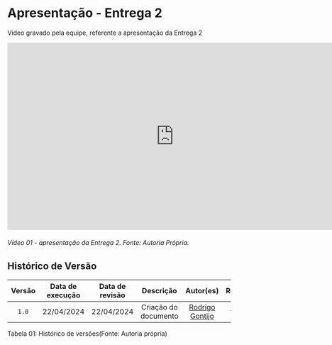# Apresentação - Entrega 2

Vídeo gravado pela equipe, referente a apresentação da Entrega 2

<iframe width="750" height="422" src="https://www.youtube.com/embed/codigo-do-video title="Apresentação Entrega 2 -  Grupo 8" frameborder="0" allow="accelerometer; autoplay; clipboard-write; encrypted-media; gyroscope; picture-in-picture" allowfullscreen></iframe>

###### Vídeo 01 - apresentação da Entrega 2. Fonte: Autoria Própria.

## Histórico de Versão
| Versão | Data de execução | Data de revisão |  Descrição            | Autor(es)         | Revisor(es)  |
| :------: | :----------: | :--------: | :--------------------: | :-------------: | :----------: |
| `1.0`  | 22/04/2024 | 22/04/2024 | Criação do documento | [Rodrigo Gontijo](https://github.com/rodrigogontijoo) | [Henrique Galdino](https://github.com/hgaldino05) |


<div align="center">
<figcaption align="left">Tabela 01: Histórico de versões(Fonte: Autoria própria)</figcaption>
</div>
<br/>
